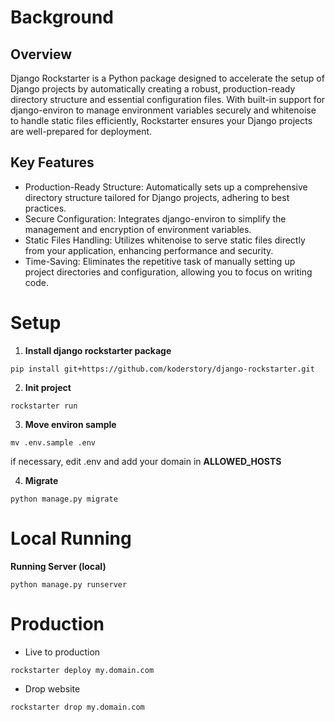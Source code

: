 # Background
## Overview
Django Rockstarter is a Python package designed to accelerate the setup of Django projects by automatically creating a robust, production-ready directory structure and essential configuration files. With built-in support for django-environ to manage environment variables securely and whitenoise to handle static files efficiently, Rockstarter ensures your Django projects are well-prepared for deployment.

## Key Features
- Production-Ready Structure: Automatically sets up a comprehensive directory structure tailored for Django projects, adhering to best practices.
- Secure Configuration: Integrates django-environ to simplify the management and encryption of environment variables.
- Static Files Handling: Utilizes whitenoise to serve static files directly from your application, enhancing performance and security.
- Time-Saving: Eliminates the repetitive task of manually setting up project directories and configuration, allowing you to focus on writing code.


# Setup

1. **Install django rockstarter package**

```
pip install git+https://github.com/koderstory/django-rockstarter.git
```

2. **Init project**
```
rockstarter run
```

3. **Move environ sample**

```
mv .env.sample .env
```
if necessary, edit .env and add your domain in **ALLOWED_HOSTS**

4. **Migrate**
```
python manage.py migrate
```

# Local Running

**Running Server (local)**
```
python manage.py runserver
```

# Production

- Live to production
```
rockstarter deploy my.domain.com
```

- Drop website
```
rockstarter drop my.domain.com
```




